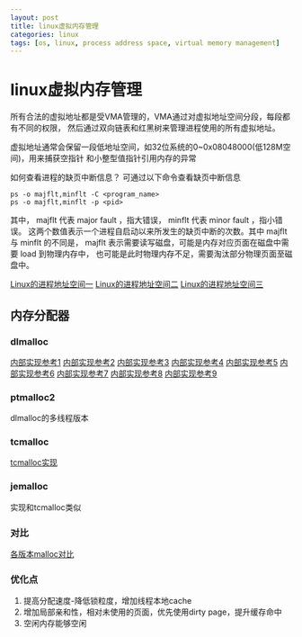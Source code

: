 ```yaml
---
layout: post
title: linux虚拟内存管理 
categories: linux
tags: [os, linux, process address space, virtual memory management] 
---
```


# linux虚拟内存管理

所有合法的虚拟地址都是受VMA管理的，VMA通过对虚拟地址空间分段，每段都有不同的权限，
然后通过双向链表和红黑树来管理进程使用的所有虚拟地址。

虚拟地址通常会保留一段低地址空间，如32位系统的0~0x08048000(低128M空间)，用来捕获空指针
和小整型值指针引用内存的异常

如何查看进程的缺页中断信息？
可通过以下命令查看缺页中断信息

````shell
ps -o majflt,minflt -C <program_name>
ps -o majflt,minflt -p <pid>
````

其中， majflt 代表 major fault ，指大错误， minflt 代表 minor fault ，指小错误。
这两个数值表示一个进程自启动以来所发生的缺页中断的次数。其中 majflt 与 minflt 的不同是， 
majflt 表示需要读写磁盘，可能是内存对应页面在磁盘中需要 load 到物理内存中，
也可能是此时物理内存不足，需要淘汰部分物理页面至磁盘中。

[Linux的进程地址空间一](https://zhuanlan.zhihu.com/p/66794639)
[Linux的进程地址空间二](https://zhuanlan.zhihu.com/p/67936075)
[Linux的进程地址空间三](https://zhuanlan.zhihu.com/p/68398179)


## 内存分配器

### dlmalloc

[内部实现参考1](https://blog.csdn.net/txx_683/article/details/53456357?depth_1-utm_source=distribute.pc_relevant.none-task&utm_source=distribute.pc_relevant.none-task)
[内部实现参考2](https://blog.csdn.net/txx_683/article/details/53456661?depth_1-utm_source=distribute.pc_relevant.none-task&utm_source=distribute.pc_relevant.none-task)
[内部实现参考3](https://blog.csdn.net/vector03/article/details/40977679)
[内部实现参考4](https://blog.csdn.net/vector03/article/details/40979181)
[内部实现参考5](https://blog.csdn.net/vector03/article/details/41008671)
[内部实现参考6](https://blog.csdn.net/vector03/article/details/41074005)
[内部实现参考7](https://blog.csdn.net/vector03/article/details/41114611)
[内部实现参考8](https://blog.csdn.net/vector03/article/details/41205355)
[内部实现参考9](https://blog.csdn.net/vector03/article/details/41314055)

### ptmalloc2

dlmalloc的多线程版本

### tcmalloc

[tcmalloc实现](https://wallenwang.com/2018/11/tcmalloc/)

### jemalloc

实现和tcmalloc类似

### 对比

[各版本malloc对比](https://blog.csdn.net/junlon2006/article/details/77854898)

### 优化点

1. 提高分配速度-降低锁粒度，增加线程本地cache
1. 增加局部亲和性，相对未使用的页面，优先使用dirty page，提升缓存命中
1. 空闲内存能够空闲


